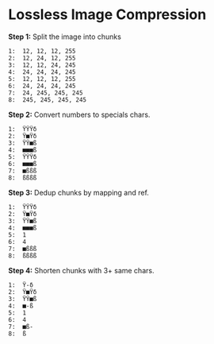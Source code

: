 # Lossless Image Compression

**Step 1:** Split the image into chunks

```
1:  12, 12, 12, 255
2:  12, 24, 12, 255
3:  12, 12, 24, 245
4:  24, 24, 24, 245
5:  12, 12, 12, 255
6:  24, 24, 24, 245
7:  24, 245, 245, 245
8:  245, 245, 245, 245
```

**Step 2:** Convert numbers to specials chars.

```
1:  ŸŸŸδ
2:  Ÿ■Ÿδ
3:  ŸŸ■ß
4:  ■■■ß
5:  ŸŸŸδ
6:  ■■■ß
7:  ■ßßß
8:  ßßßß
```

**Step 3:** Dedup chunks by mapping and ref.

```
1:  ŸŸŸδ
2:  Ÿ■Ÿδ
3:  ŸŸ■ß
4:  ■■■ß
5:  1
6:  4
7:  ■ßßß
8:  ßßßß
```

**Step 4:** Shorten chunks with 3+ same chars.

```
1:  Ÿ-δ
2:  Ÿ■Ÿδ
3:  ŸŸ■ß
4:  ■-ß
5:  1
6:  4
7:  ■ß-
8:  ß
```